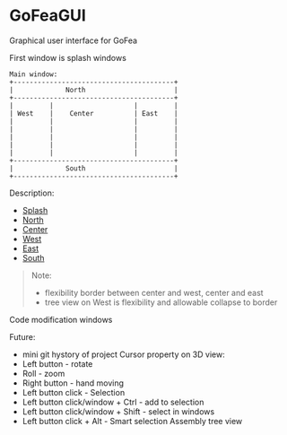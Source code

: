# GoFeaGUI
Graphical user interface for GoFea

First window is splash windows

```
Main window:
+----------------------------------------+
|             North                      |
+----------------------------------------+
|         |                    |         |
| West    |    Center          | East    |
|         |                    |         |
|         |                    |         |
|         |                    |         |
|         |                    |         |
|         |                    |         |
+----------------------------------------+
|             South                      |
+----------------------------------------+
```

Description:
- [Splash](https://github.com/Konstantin8105/GoFeaGUI/blob/master/Splash.md )
- [North](https://github.com/Konstantin8105/GoFeaGUI/blob/master/North.md )
- [Center](https://github.com/Konstantin8105/GoFeaGUI/blob/master/Center.md )
- [West](https://github.com/Konstantin8105/GoFeaGUI/blob/master/West.md )
- [East](https://github.com/Konstantin8105/GoFeaGUI/blob/master/East.md )
- [South](https://github.com/Konstantin8105/GoFeaGUI/blob/master/South.md )
> Note: 
> - flexibility border between center and west, center and east
> - tree view on West is flexibility and allowable collapse to border

Code modification windows

Future:
- mini git hystory of project
Cursor property on 3D view:
- Left button - rotate
- Roll - zoom
- Right button - hand moving 
- Left button click - Selection
- Left button click/window + Ctrl - add to selection
- Left button click/window + Shift - select in windows
- Left button click + Alt - Smart selection
Assembly tree view
